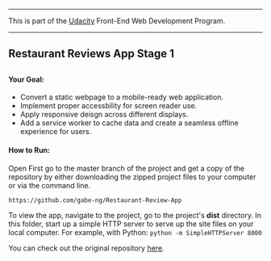 ---
This is part of the [Udacity](https://www.udacity.com/course/front-end-web-developer-nanodegree--nd001) Front-End Web Development Program.


----------

<h2>Restaurant Reviews App Stage 1<h2>

 <h4>Your Goal:</h4>

 - Convert a static webpage to a mobile-ready web application.
 - Implement proper accessbility for screen reader use.
 - Apply responsive deisgn across different displays.
 - Add a service worker to cache data and create a seamless offline experience for users.
 
 <h4>How to Run:</h4>
 
Open First go to the master branch of the project and get a copy of the repository by either downloading the zipped project files to your computer or via the command line.

```sh
https://github.com/gabe-ng/Restaurant-Review-App
```

To view the app, navigate to the project, go to the project's **dist** directory. In this folder, start up a simple HTTP server to serve up the site files on your local computer. For example, with Python: `python -m SimpleHTTPServer 8000`

 
You can check out the original repository [here](https://github.com/udacity/mws-restaurant-stage-1).







